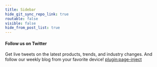 ```yaml
---
title: Sidebar
hide_git_sync_repo_link: true
routable: false
visible: false
hide_from_post_list: true
---
```


#### Follow us on Twitter

Get live tweets on the latest products, trends, and industry changes. 
And follow our weekly blog from your favorite device!
[plugin:page-inject](/Instagram)

